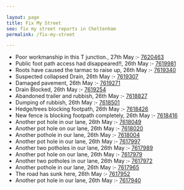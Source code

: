 ```yaml
---

layout: page
title: Fix My Street
seo: fix my street reports in Cheltenham
permalink: /fix-my-street

---
```


<!-- fix_marker starts -->

- Poor workmanship in this T junction., 27th May :- [7620463](https://www.fixmystreet.com/report/7620463)
- Public foot path access had disappeared!!, 26th May :- [7619981](https://www.fixmystreet.com/report/7619981)
- Roots have caused the tarmac to raise up, 26th May :- [7619340](https://www.fixmystreet.com/report/7619340)
- Suspected collapsed Drain, 26th May :- [7619307](https://www.fixmystreet.com/report/7619307)
- Damaged pavement, 26th May :- [7619271](https://www.fixmystreet.com/report/7619271)
- Drain Blocked, 26th May :- [7619254](https://www.fixmystreet.com/report/7619254)
- Abandoned trailer and rubbish, 26th May :- [7618827](https://www.fixmystreet.com/report/7618827)
- Dumping of rubbish, 26th May :- [7618501](https://www.fixmystreet.com/report/7618501)
- Hedge/trees blocking footpath, 26th May :- [7618426](https://www.fixmystreet.com/report/7618426)
- New fence is blocking footpath completely, 26th May :- [7618416](https://www.fixmystreet.com/report/7618416)
- Another pot hole in our lane, 26th May :- [7618049](https://www.fixmystreet.com/report/7618049)
- Another pot hole on our lane, 26th May :- [7618020](https://www.fixmystreet.com/report/7618020)
- Another pothole in our lane, 26th May :- [7618004](https://www.fixmystreet.com/report/7618004)
- Another pot hole in our lane, 26th May :- [7617997](https://www.fixmystreet.com/report/7617997)
- Another two potholes in our lane, 26th May :- [7617989](https://www.fixmystreet.com/report/7617989)
- Another pot hole on our lane, 26th May :- [7617979](https://www.fixmystreet.com/report/7617979)
- Another two potholes in our lane, 26th May :- [7617972](https://www.fixmystreet.com/report/7617972)
- Another pothole in our lane, 26th May :- [7617965](https://www.fixmystreet.com/report/7617965)
- The road has sunk here, 26th May :- [7617952](https://www.fixmystreet.com/report/7617952)
- Another pot hole in our lane, 26th May :- [7617940](https://www.fixmystreet.com/report/7617940)

<!-- fix_marker ends -->